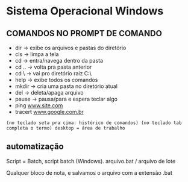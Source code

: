 Sistema Operacional Windows
============================

COMANDOS NO PROMPT DE COMANDO
------------------------------

* dir -> exibe os arquivos e pastas do diretório
* cls -> limpa a tela
* cd <pasta> -> entra/navega dentro da pasta
* cd .. -> volta pra pasta anterior
* cd \ -> vai pro diretório raiz C:\
* help -> exibe todos os comandos
* mkdir <nome> -> cria uma pasta no diretório atual
* del <nome> -> deleta/apaga arquivo
* pause -> pausa/para e espera teclar algo
* ping www.site.com
* tracert www.google.com.br


`(no teclado seta pra cima: histórico de comandos)
(no teclado tab completa o termo)
desktop = área de trabalho`

automatização
---------------

Script = Batch, script batch (Windows).
arquivo.bat / arquivo de lote

Qualquer bloco de nota, e salvamos o arquivo
com a extensão .bat







